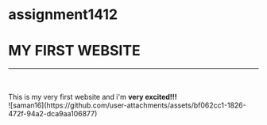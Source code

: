 # assignment1412
<!DOCTYPE html>
<html>
    <head>
<meta charset="utf.8">
<meta name="viewport" content="width=device-width, initial-scale=1">
<title> MY FIRST WEBSITE</title>    
</head>
    <boby>
        <h1>MY FIRST WEBSITE</h1>
        <hr>
        <br>
        <br>This is my very first website and i'm <b>very excited!!!</b>
<br>
        ![saman16](https://github.com/user-attachments/assets/bf062cc1-1826-472f-94a2-dca9aa106877)
    </boby>
</html>



